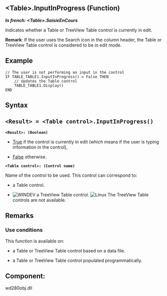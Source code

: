 


## &lt;Table&gt;.InputInProgress (Function)

***In french: &lt;Table&gt;.SaisieEnCours***



<a name="XUse"></a>
<a name="Use"></a>
<a name="description"></a>
Indicates whether a Table or TreeView Table control is currently in edit.

**Remark**: If the user uses the Search icon in the column header, the Table or TreeView Table control is considered to be in edit mode.








<a name="Example1"></a>
<a name="sample_code"></a>

## Example


```wl
// The user is not performing an input in the control
IF TABLE_TABLE1.InputInProgress() = False THEN
	// Updates the Table control
	TABLE_TABLE1.Display()
END
```

<a name="XSYNTAX"></a>
<a name="SYNTAX1"></a>

## Syntax

`<Result> = <Table control>.InputInProgress()`
---

**`<Result>: (Boolean)`**



- <u><u><u><u>True</u></u></u></u> if the control is currently in edit (which means if the user is typing information in the control),

- <u><u><u><u>False</u></u></u></u> otherwise.




**`<Table control>: (Control name)`**

Name of the control to be used. This control can correspond to: 

- a Table control. 

- ![WINDEV](https://doc.pcsoft.fr/ext/images/us/WD.png) a TreeView Table control. 
	![Linux](https://doc.pcsoft.fr/ext/images/us/LX.png) The TreeView Table controls are not available.






<a name="NOTE0"></a>
<a name="NOTE0_1"></a>

## Remarks


### Use conditions
<a name="use_conditions_ELTPARAGRAPHE000216"></a>

This function is available on: 

- a Table or TreeView Table control based on a data file.

- a Table or TreeView Table control populated programmatically. 




<a name="XComponent"></a>

## Component:
wd280obj.dll
